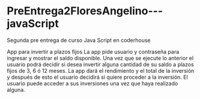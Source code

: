 # PreEntrega2FloresAngelino---javaScript
 Segunda pre entrega de curso Java Script en coderhouse

 App para invertir a plazos fijos
 La app pide usuario y contraseña para ingresar y mostrar el saldo disponible.
 Una vez que se ejecute lo anterior el usuario podrá decidir si desea invertir alguna cantidad de su saldo a plazos fijos de 3, 6 ó 12 meses.
 La app dará el rendimiento y el total de la inversión y después de esto el usuario decidirá si quiere proceder a la inversión. 
 El usuario puede acceder a sus inversiones una vez que haya realizado alguna.
